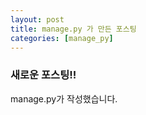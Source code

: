 ```yaml
---
layout: post
title: manage.py 가 만든 포스팅
categories: [manage_py]
---
```


### **새로운 포스팅!!**
manage.py가 작성했습니다.
